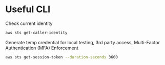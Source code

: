 # Useful CLI

Check current identity&#x20;

```sh
aws sts get-caller-identity
```

Generate temp credential for local testing, 3rd party access, Multi-Factor Authentication (MFA) Enforcement

```bash
aws sts get-session-token --duration-seconds 3600

```

##

```javascript
```

##

```javascript
```

